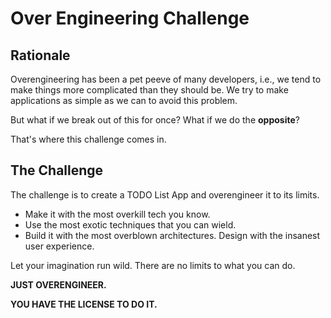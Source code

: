 # Over Engineering Challenge

## Rationale

Overengineering has been a pet peeve of many developers, i.e., we tend to make things more complicated than they should be.
We try to make applications as simple as we can to avoid this problem.

But what if we break out of this for once? What if we do the **opposite**?

That's where this challenge comes in.

## The Challenge

The challenge is to create a TODO List App and overengineer it to its limits.

- Make it with the most overkill tech you know.
- Use the most exotic techniques that you can wield.
- Build it with the most overblown architectures. Design with the insanest user experience.

Let your imagination run wild. There are no limits to what you can do.

**JUST OVERENGINEER.**

**YOU HAVE THE LICENSE TO DO IT.**
